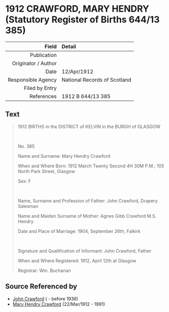﻿---
layout: page
permalink: /sources/s16477553
---

# 1912 CRAWFORD, MARY HENDRY (Statutory Register of Births 644/13 385)

Field | Detail
---:|:---
Publication | 
Originator / Author | 
Date | 12/Apr/1912
Responsible Agency | National Records of Scotland
Filed by Entry | 
References | 1912 B 644/13 385

## Text

> 1912 BIRTHS in the DISTRICT of KELVIN in the BURGH of GLASGOW
>
> <br/>
>
> No. 385
>
> Name and Surname: Mary Hendry Crawford
>
> When and Where Born: 1912 March Twenty Second 4H 30M P.M.; 105 North Park Street, Glasgow
>
> Sex: F
>
> <br/>
>
> Name, Surname and Profession of Father: John Crawford, Drapery Salesman
>
> Name and Maiden Surname of Mother: Agnes Gibb Crawford M.S. Hendry
>
> Date and Place of Marriage: 1904, September 26th, Falkirk
>
> <br/>
>
> Signature and Qualification of Informant: John Crawford, Father
>
> When and Where Registered: 1912, April 12th at Glasgow
>
> Registrar: Wm. Buchanan
>

## Source Referenced by

* [John Crawford](../people/@33792128@-john-crawford-b-d1936.md) ( - before 1936)
* [Mary Hendry Crawford](../people/@465270@-mary-hendry-crawford-b1912-3-22-d1991.md) (22/Mar/1912 - 1991)
